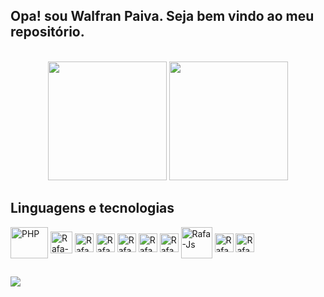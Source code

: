 ## Opa! sou Walfran Paiva. Seja bem vindo ao meu repositório.
<br>
<div align="center">
<img height="190em" src="https://github-readme-stats.vercel.app/api?username=walfranp&show_icons=true&theme=tokyonight"/>
<img height="190em" src="https://github-readme-stats.vercel.app/api/top-langs/?username=walfranp&layout=compact&theme=tokyonight"/>
</div>

## Linguagens e tecnologias
<div style="display: inline_block">
  <img align="center" alt="PHP" height="50" width="60" src="https://cdn.jsdelivr.net/gh/devicons/devicon/icons/php/php-original.svg">
  <img align="center" alt="Rafa-Js" height="35" width="35" src="https://cdn.jsdelivr.net/gh/devicons/devicon/icons/csharp/csharp-original.svg">
  <img align="center" alt="Rafa-Js" height="30" width="30" src="https://cdn.jsdelivr.net/gh/devicons/devicon/icons/javascript/javascript-original.svg">
  <img align="center" alt="Rafa-Js" height="30" width="30" src="https://cdn.jsdelivr.net/gh/devicons/devicon/icons/typescript/typescript-original.svg">
  <img align="center" alt="Rafa-Js" height="30" width="30" src="https://cdn.jsdelivr.net/gh/devicons/devicon/icons/angularjs/angularjs-original.svg">
  <img align="center" alt="Rafa-Js" height="30" width="30" src="https://cdn.jsdelivr.net/gh/devicons/devicon/icons/html5/html5-original.svg">
  <img align="center" alt="Rafa-Js" height="30" width="30" src="https://cdn.jsdelivr.net/gh/devicons/devicon/icons/css3/css3-original.svg">
  <img align="center" alt="Rafa-Js" height="50" width="50" src="https://cdn.jsdelivr.net/gh/devicons/devicon/icons/docker/docker-original.svg">
  <img align="center" alt="Rafa-Js" height="30" width="30" src="https://cdn.jsdelivr.net/gh/devicons/devicon/icons/laravel/laravel-plain.svg">
  <img align="center" alt="Rafa-Js" height="30" width="30" src="https://cdn.jsdelivr.net/gh/devicons/devicon/icons/linux/linux-original.svg">
</div>

##

<div>
<a href="https://www.linkedin.com/in/walfranp" target="_blank"><img src="https://img.shields.io/badge/-LinkedIn-%230077B5?style=for-the-badge&logo=linkedin&logoColor=white" target="_blank"></a>
</div>

